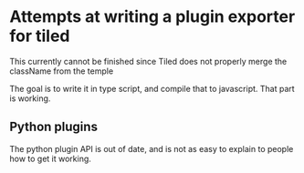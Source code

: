 # Attempts at writing a plugin exporter for tiled

This currently cannot be finished since Tiled does not properly merge the className from the temple

The goal is to write it in type script, and compile that to javascript.
That part is working.

## Python plugins
The python plugin API is out of date, and is not as easy to explain to people how to get it working.

